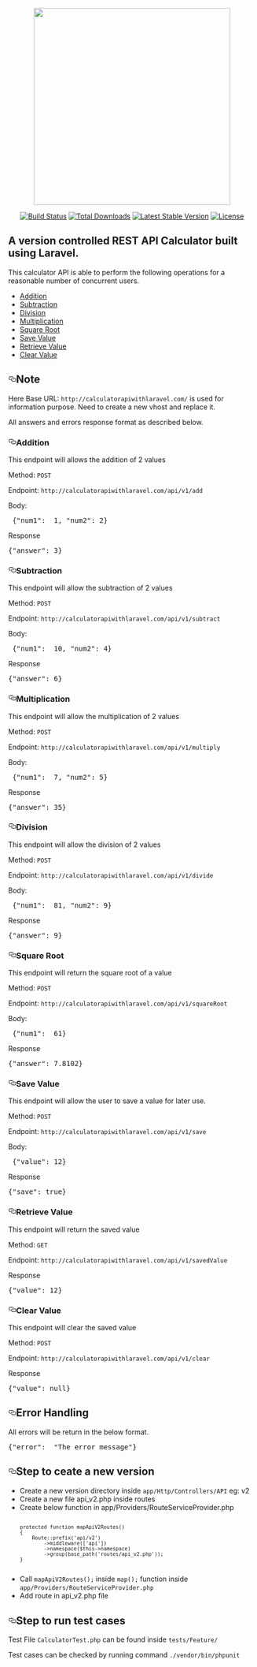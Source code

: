 <p align="center"><img src="https://res.cloudinary.com/dtfbvvkyp/image/upload/v1566331377/laravel-logolockup-cmyk-red.svg" width="400"></p>

<p align="center">
<a href="https://travis-ci.org/laravel/framework"><img src="https://travis-ci.org/laravel/framework.svg" alt="Build Status"></a>
<a href="https://packagist.org/packages/laravel/framework"><img src="https://poser.pugx.org/laravel/framework/d/total.svg" alt="Total Downloads"></a>
<a href="https://packagist.org/packages/laravel/framework"><img src="https://poser.pugx.org/laravel/framework/v/stable.svg" alt="Latest Stable Version"></a>
<a href="https://packagist.org/packages/laravel/framework"><img src="https://poser.pugx.org/laravel/framework/license.svg" alt="License"></a>
</p>

<article class="markdown-body entry-content container-lg" itemprop="text">

<h1>A version controlled REST API Calculator built using Laravel.</h1>
<p>This calculator API is able to perform the following operations for a reasonable number of concurrent users.</p>
<ul>
<li><a href="#addition">Addition</a></li>
<li><a href="#subtraction">Subtraction</a></li>
<li><a href="#division">Division</a></li>
<li><a href="#multiplication">Multiplication</a></li>
<li><a href="#square-root">Square Root</a></li>
<li><a href="#save-value">Save Value</a></li>
<li><a href="#retrieve-value">Retrieve Value</a></li>
<li><a href="#clear-value">Clear Value</a></li>
</ul>

<h2><a id="user-content-note" class="anchor" aria-hidden="true" href="#note"><svg class="octicon octicon-link" viewBox="0 0 16 16" version="1.1" width="16" height="16" aria-hidden="true"><path fill-rule="evenodd" d="M4 9h1v1H4c-1.5 0-3-1.69-3-3.5S2.55 3 4 3h4c1.45 0 3 1.69 3 3.5 0 1.41-.91 2.72-2 3.25V8.59c.58-.45 1-1.27 1-2.09C10 5.22 8.98 4 8 4H4c-.98 0-2 1.22-2 2.5S3 9 4 9zm9-3h-1v1h1c1 0 2 1.22 2 2.5S13.98 12 13 12H9c-.98 0-2-1.22-2-2.5 0-.83.42-1.64 1-2.09V6.25c-1.09.53-2 1.84-2 3.25C6 11.31 7.55 13 9 13h4c1.45 0 3-1.69 3-3.5S14.5 6 13 6z"></path></svg></a>Note</h2>
<p>Here Base URL: <code>http://calculatorapiwithlaravel.com/</code> is used for information purpose. Need to create a new vhost and replace it.</p>

<p>All answers and errors response format as described below.</p>
<h3><a id="user-content-addition" class="anchor" aria-hidden="true" href="#addition"><svg class="octicon octicon-link" viewBox="0 0 16 16" version="1.1" width="16" height="16" aria-hidden="true"><path fill-rule="evenodd" d="M4 9h1v1H4c-1.5 0-3-1.69-3-3.5S2.55 3 4 3h4c1.45 0 3 1.69 3 3.5 0 1.41-.91 2.72-2 3.25V8.59c.58-.45 1-1.27 1-2.09C10 5.22 8.98 4 8 4H4c-.98 0-2 1.22-2 2.5S3 9 4 9zm9-3h-1v1h1c1 0 2 1.22 2 2.5S13.98 12 13 12H9c-.98 0-2-1.22-2-2.5 0-.83.42-1.64 1-2.09V6.25c-1.09.53-2 1.84-2 3.25C6 11.31 7.55 13 9 13h4c1.45 0 3-1.69 3-3.5S14.5 6 13 6z"></path></svg></a>Addition</h3>
<p>This endpoint will allows the addition of 2 values</p>
<p>Method: <code>POST</code></p>
<p>Endpoint: <code>http://calculatorapiwithlaravel.com/api/v1/add</code></p>
<p>Body:</p>
<div class="highlight highlight-source-json"><pre> {<span class="pl-s"><span class="pl-pds">"</span>num1<span class="pl-pds">"</span></span>:  <span class="pl-c1">1</span>, <span class="pl-s"><span class="pl-pds">"</span>num2<span class="pl-pds">"</span></span>: <span class="pl-c1">2</span>}</pre></div>
<p>Response</p>
<div class="highlight highlight-source-json"><pre>{<span class="pl-s"><span class="pl-pds">"</span>answer<span class="pl-pds">"</span></span>: <span class="pl-c1">3</span>}</pre></div>
<h3><a id="user-content-subtraction" class="anchor" aria-hidden="true" href="#subtraction"><svg class="octicon octicon-link" viewBox="0 0 16 16" version="1.1" width="16" height="16" aria-hidden="true"><path fill-rule="evenodd" d="M4 9h1v1H4c-1.5 0-3-1.69-3-3.5S2.55 3 4 3h4c1.45 0 3 1.69 3 3.5 0 1.41-.91 2.72-2 3.25V8.59c.58-.45 1-1.27 1-2.09C10 5.22 8.98 4 8 4H4c-.98 0-2 1.22-2 2.5S3 9 4 9zm9-3h-1v1h1c1 0 2 1.22 2 2.5S13.98 12 13 12H9c-.98 0-2-1.22-2-2.5 0-.83.42-1.64 1-2.09V6.25c-1.09.53-2 1.84-2 3.25C6 11.31 7.55 13 9 13h4c1.45 0 3-1.69 3-3.5S14.5 6 13 6z"></path></svg></a>Subtraction</h3>
<p>This endpoint will allow the subtraction of 2 values</p>
<p>Method: <code>POST</code></p>
<p>Endpoint: <code>http://calculatorapiwithlaravel.com/api/v1/subtract</code></p>
<p>Body:</p>
<div class="highlight highlight-source-json"><pre> {<span class="pl-s"><span class="pl-pds">"</span>num1<span class="pl-pds">"</span></span>:  <span class="pl-c1">10</span>, <span class="pl-s"><span class="pl-pds">"</span>num2<span class="pl-pds">"</span></span>: <span class="pl-c1">4</span>}</pre></div>
<p>Response</p>
<div class="highlight highlight-source-json"><pre>{<span class="pl-s"><span class="pl-pds">"</span>answer<span class="pl-pds">"</span></span>: <span class="pl-c1">6</span>}</pre></div>
<h3><a id="user-content-multiplication" class="anchor" aria-hidden="true" href="#multiplication"><svg class="octicon octicon-link" viewBox="0 0 16 16" version="1.1" width="16" height="16" aria-hidden="true"><path fill-rule="evenodd" d="M4 9h1v1H4c-1.5 0-3-1.69-3-3.5S2.55 3 4 3h4c1.45 0 3 1.69 3 3.5 0 1.41-.91 2.72-2 3.25V8.59c.58-.45 1-1.27 1-2.09C10 5.22 8.98 4 8 4H4c-.98 0-2 1.22-2 2.5S3 9 4 9zm9-3h-1v1h1c1 0 2 1.22 2 2.5S13.98 12 13 12H9c-.98 0-2-1.22-2-2.5 0-.83.42-1.64 1-2.09V6.25c-1.09.53-2 1.84-2 3.25C6 11.31 7.55 13 9 13h4c1.45 0 3-1.69 3-3.5S14.5 6 13 6z"></path></svg></a>Multiplication</h3>
<p>This endpoint will allow the multiplication of 2 values</p>
<p>Method: <code>POST</code></p>
<p>Endpoint: <code>http://calculatorapiwithlaravel.com/api/v1/multiply</code></p>
<p>Body:</p>
<div class="highlight highlight-source-json"><pre> {<span class="pl-s"><span class="pl-pds">"</span>num1<span class="pl-pds">"</span></span>:  <span class="pl-c1">7</span>, <span class="pl-s"><span class="pl-pds">"</span>num2<span class="pl-pds">"</span></span>: <span class="pl-c1">5</span>}</pre></div>
<p>Response</p>
<div class="highlight highlight-source-json"><pre>{<span class="pl-s"><span class="pl-pds">"</span>answer<span class="pl-pds">"</span></span>: <span class="pl-c1">35</span>}</pre></div>
<h3><a id="user-content-division" class="anchor" aria-hidden="true" href="#division"><svg class="octicon octicon-link" viewBox="0 0 16 16" version="1.1" width="16" height="16" aria-hidden="true"><path fill-rule="evenodd" d="M4 9h1v1H4c-1.5 0-3-1.69-3-3.5S2.55 3 4 3h4c1.45 0 3 1.69 3 3.5 0 1.41-.91 2.72-2 3.25V8.59c.58-.45 1-1.27 1-2.09C10 5.22 8.98 4 8 4H4c-.98 0-2 1.22-2 2.5S3 9 4 9zm9-3h-1v1h1c1 0 2 1.22 2 2.5S13.98 12 13 12H9c-.98 0-2-1.22-2-2.5 0-.83.42-1.64 1-2.09V6.25c-1.09.53-2 1.84-2 3.25C6 11.31 7.55 13 9 13h4c1.45 0 3-1.69 3-3.5S14.5 6 13 6z"></path></svg></a>Division</h3>
<p>This endpoint will allow the division of 2 values</p>
<p>Method: <code>POST</code></p>
<p>Endpoint: <code>http://calculatorapiwithlaravel.com/api/v1/divide</code></p>
<p>Body:</p>
<div class="highlight highlight-source-json"><pre> {<span class="pl-s"><span class="pl-pds">"</span>num1<span class="pl-pds">"</span></span>:  <span class="pl-c1">81</span>, <span class="pl-s"><span class="pl-pds">"</span>num2<span class="pl-pds">"</span></span>: <span class="pl-c1">9</span>}</pre></div>
<p>Response</p>
<div class="highlight highlight-source-json"><pre>{<span class="pl-s"><span class="pl-pds">"</span>answer<span class="pl-pds">"</span></span>: <span class="pl-c1">9</span>}</pre></div>
<h3><a id="user-content-square-root" class="anchor" aria-hidden="true" href="#square-root"><svg class="octicon octicon-link" viewBox="0 0 16 16" version="1.1" width="16" height="16" aria-hidden="true"><path fill-rule="evenodd" d="M4 9h1v1H4c-1.5 0-3-1.69-3-3.5S2.55 3 4 3h4c1.45 0 3 1.69 3 3.5 0 1.41-.91 2.72-2 3.25V8.59c.58-.45 1-1.27 1-2.09C10 5.22 8.98 4 8 4H4c-.98 0-2 1.22-2 2.5S3 9 4 9zm9-3h-1v1h1c1 0 2 1.22 2 2.5S13.98 12 13 12H9c-.98 0-2-1.22-2-2.5 0-.83.42-1.64 1-2.09V6.25c-1.09.53-2 1.84-2 3.25C6 11.31 7.55 13 9 13h4c1.45 0 3-1.69 3-3.5S14.5 6 13 6z"></path></svg></a>Square Root</h3>
<p>This endpoint will return the square root of a value</p>
<p>Method: <code>POST</code></p>
<p>Endpoint: <code>http://calculatorapiwithlaravel.com/api/v1/squareRoot</code></p>
<p>Body:</p>
<div class="highlight highlight-source-json"><pre> {<span class="pl-s"><span class="pl-pds">"</span>num1<span class="pl-pds">"</span></span>:  <span class="pl-c1">61</span>}</pre></div>
<p>Response</p>
<div class="highlight highlight-source-json"><pre>{<span class="pl-s"><span class="pl-pds">"</span>answer<span class="pl-pds">"</span></span>: <span class="pl-c1">7.8102</span>}</pre></div>
<h3><a id="user-content-save-value" class="anchor" aria-hidden="true" href="#save-value"><svg class="octicon octicon-link" viewBox="0 0 16 16" version="1.1" width="16" height="16" aria-hidden="true"><path fill-rule="evenodd" d="M4 9h1v1H4c-1.5 0-3-1.69-3-3.5S2.55 3 4 3h4c1.45 0 3 1.69 3 3.5 0 1.41-.91 2.72-2 3.25V8.59c.58-.45 1-1.27 1-2.09C10 5.22 8.98 4 8 4H4c-.98 0-2 1.22-2 2.5S3 9 4 9zm9-3h-1v1h1c1 0 2 1.22 2 2.5S13.98 12 13 12H9c-.98 0-2-1.22-2-2.5 0-.83.42-1.64 1-2.09V6.25c-1.09.53-2 1.84-2 3.25C6 11.31 7.55 13 9 13h4c1.45 0 3-1.69 3-3.5S14.5 6 13 6z"></path></svg></a>Save Value</h3>
<p>This endpoint will allow the user to save a value for later use.</p>
<p>Method: <code>POST</code></p>
<p>Endpoint: <code>http://calculatorapiwithlaravel.com/api/v1/save</code></p>
<p>Body:</p>
<div class="highlight highlight-source-json"><pre> {<span class="pl-s"><span class="pl-pds">"</span>value<span class="pl-pds">"</span></span>: <span class="pl-c1">12</span>}</pre></div>
<p>Response</p>
<div class="highlight highlight-source-json"><pre>{<span class="pl-s"><span class="pl-pds">"</span>save<span class="pl-pds">"</span></span>: <span class="pl-c1">true</span>}</pre></div>
<h3><a id="user-content-retrieve-value" class="anchor" aria-hidden="true" href="#retrieve-value"><svg class="octicon octicon-link" viewBox="0 0 16 16" version="1.1" width="16" height="16" aria-hidden="true"><path fill-rule="evenodd" d="M4 9h1v1H4c-1.5 0-3-1.69-3-3.5S2.55 3 4 3h4c1.45 0 3 1.69 3 3.5 0 1.41-.91 2.72-2 3.25V8.59c.58-.45 1-1.27 1-2.09C10 5.22 8.98 4 8 4H4c-.98 0-2 1.22-2 2.5S3 9 4 9zm9-3h-1v1h1c1 0 2 1.22 2 2.5S13.98 12 13 12H9c-.98 0-2-1.22-2-2.5 0-.83.42-1.64 1-2.09V6.25c-1.09.53-2 1.84-2 3.25C6 11.31 7.55 13 9 13h4c1.45 0 3-1.69 3-3.5S14.5 6 13 6z"></path></svg></a>Retrieve Value</h3>
<p>This endpoint will return the saved value</p>
<p>Method: <code>GET</code></p>
<p>Endpoint: <code>http://calculatorapiwithlaravel.com/api/v1/savedValue</code></p>
<p>Response</p>
<div class="highlight highlight-source-json"><pre>{<span class="pl-s"><span class="pl-pds">"</span>value<span class="pl-pds">"</span></span>: <span class="pl-c1">12</span>}</pre></div>
<h3><a id="user-content-clear-value" class="anchor" aria-hidden="true" href="#clear-value"><svg class="octicon octicon-link" viewBox="0 0 16 16" version="1.1" width="16" height="16" aria-hidden="true"><path fill-rule="evenodd" d="M4 9h1v1H4c-1.5 0-3-1.69-3-3.5S2.55 3 4 3h4c1.45 0 3 1.69 3 3.5 0 1.41-.91 2.72-2 3.25V8.59c.58-.45 1-1.27 1-2.09C10 5.22 8.98 4 8 4H4c-.98 0-2 1.22-2 2.5S3 9 4 9zm9-3h-1v1h1c1 0 2 1.22 2 2.5S13.98 12 13 12H9c-.98 0-2-1.22-2-2.5 0-.83.42-1.64 1-2.09V6.25c-1.09.53-2 1.84-2 3.25C6 11.31 7.55 13 9 13h4c1.45 0 3-1.69 3-3.5S14.5 6 13 6z"></path></svg></a>Clear Value</h3>
<p>This endpoint will clear the saved value</p>
<p>Method: <code>POST</code></p>
<p>Endpoint: <code>http://calculatorapiwithlaravel.com/api/v1/clear</code></p>
<p>Response</p>
<div class="highlight highlight-source-json"><pre>{<span class="pl-s"><span class="pl-pds">"</span>value<span class="pl-pds">"</span></span>: <span class="pl-c1">null</span>}</pre></div>
<h2><a id="user-content-error-handling" class="anchor" aria-hidden="true" href="#error-handling"><svg class="octicon octicon-link" viewBox="0 0 16 16" version="1.1" width="16" height="16" aria-hidden="true"><path fill-rule="evenodd" d="M4 9h1v1H4c-1.5 0-3-1.69-3-3.5S2.55 3 4 3h4c1.45 0 3 1.69 3 3.5 0 1.41-.91 2.72-2 3.25V8.59c.58-.45 1-1.27 1-2.09C10 5.22 8.98 4 8 4H4c-.98 0-2 1.22-2 2.5S3 9 4 9zm9-3h-1v1h1c1 0 2 1.22 2 2.5S13.98 12 13 12H9c-.98 0-2-1.22-2-2.5 0-.83.42-1.64 1-2.09V6.25c-1.09.53-2 1.84-2 3.25C6 11.31 7.55 13 9 13h4c1.45 0 3-1.69 3-3.5S14.5 6 13 6z"></path></svg></a>Error Handling</h2>
<p>All errors will be return in the below format.</p>
<div class="highlight highlight-source-json"><pre>{<span class="pl-s"><span class="pl-pds">"</span>error<span class="pl-pds">"</span></span>:  <span class="pl-s"><span class="pl-pds">"</span>The error message<span class="pl-pds">"</span></span>}</pre></div>

<h2><a id="user-content-error-handling" class="anchor" aria-hidden="true" href="#error-handling"><svg class="octicon octicon-link" viewBox="0 0 16 16" version="1.1" width="16" height="16" aria-hidden="true"><path fill-rule="evenodd" d="M4 9h1v1H4c-1.5 0-3-1.69-3-3.5S2.55 3 4 3h4c1.45 0 3 1.69 3 3.5 0 1.41-.91 2.72-2 3.25V8.59c.58-.45 1-1.27 1-2.09C10 5.22 8.98 4 8 4H4c-.98 0-2 1.22-2 2.5S3 9 4 9zm9-3h-1v1h1c1 0 2 1.22 2 2.5S13.98 12 13 12H9c-.98 0-2-1.22-2-2.5 0-.83.42-1.64 1-2.09V6.25c-1.09.53-2 1.84-2 3.25C6 11.31 7.55 13 9 13h4c1.45 0 3-1.69 3-3.5S14.5 6 13 6z"></path></svg></a>Step to ceate a new version</h2>
<ul>
<li>Create a new version directory inside <code>app/Http/Controllers/API</code> eg: v2</li>
<li>Create a new file api_v2.php inside routes</li>
<li>Create below function in app/Providers/RouteServiceProvider.php
<code>

    protected function mapApiV2Routes()
    {
        Route::prefix('api/v2')
            ->middleware(['api'])
            ->namespace($this->namespace)
            ->group(base_path('routes/api_v2.php'));
    }

</code>
</li>
<li>Call <code>mapApiV2Routes();</code> inside <code>map();</code> function inside <code>app/Providers/RouteServiceProvider.php</code></a></li>
<li>Add route in api_v2.php file</li>
</ul>

<h2><a id="user-content-error-handling" class="anchor" aria-hidden="true" href="#error-handling"><svg class="octicon octicon-link" viewBox="0 0 16 16" version="1.1" width="16" height="16" aria-hidden="true"><path fill-rule="evenodd" d="M4 9h1v1H4c-1.5 0-3-1.69-3-3.5S2.55 3 4 3h4c1.45 0 3 1.69 3 3.5 0 1.41-.91 2.72-2 3.25V8.59c.58-.45 1-1.27 1-2.09C10 5.22 8.98 4 8 4H4c-.98 0-2 1.22-2 2.5S3 9 4 9zm9-3h-1v1h1c1 0 2 1.22 2 2.5S13.98 12 13 12H9c-.98 0-2-1.22-2-2.5 0-.83.42-1.64 1-2.09V6.25c-1.09.53-2 1.84-2 3.25C6 11.31 7.55 13 9 13h4c1.45 0 3-1.69 3-3.5S14.5 6 13 6z"></path></svg></a>Step to run test cases</h2>
<p> Test File <code>CalculatorTest.php</code> can be found inside <code>tests/Feature/</code></p>
<p> Test cases can be checked by running command <code>./vendor/bin/phpunit</code></p>
</article>
